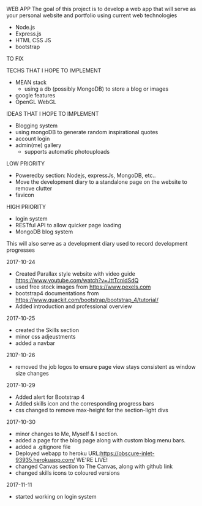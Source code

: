 WEB APP
The goal of this project is to develop a web app that will serve as your personal website and portfolio using current web technologies
- Node.js
- Express.js
- HTML CSS JS
- bootstrap

TO FIX

TECHS THAT I HOPE TO IMPLEMENT
- MEAN stack
    - using a db (possibly MongoDB) to store a blog or images
- google features
- OpenGL WebGL

IDEAS THAT I HOPE TO IMPLEMENT
- Blogging system
- using mongoDB to generate random inspirational quotes
- account login
- admin(me) gallery
    - supports automatic photouploads

LOW PRIORITY
- Poweredby section: Nodejs, expressJs, MongoDB, etc..
- Move the development diary to a standalone page on the website to remove clutter
- favicon

HIGH PRIORITY
- login system
- RESTful API to allow quicker page loading
- MongoDB blog system

This will also serve as a development diary used to record development progresses

2017-10-24
- Created Parallax style website with video guide https://www.youtube.com/watch?v=JttTcnidSdQ
- used free stock images from https://www.pexels.com
- bootstrap4 documentations from https://www.quackit.com/bootstrap/bootstrap_4/tutorial/
- Added introduction and professional overview

2017-10-25
- created the Skills section
- minor css adjeustments
- added a navbar

2107-10-26
- removed the job logos to ensure page view stays consistent as window size changes

2017-10-29
- Added alert for Bootstrap 4
- Added skills icon and the corresponding progress bars
- css changed to remove max-height for the section-light divs

2017-10-30
- minor changes to Me, Myself & I section.
- added a page for the blog page along with custom blog menu bars.
- added a .gitignore file
- Deployed webapp to heroku URL:https://obscure-inlet-93935.herokuapp.com/ WE'RE LIVE!
- changed Canvas section to The Canvas, along with github link
- changed skills icons to coloured versions

2017-11-11
- started working on login system

